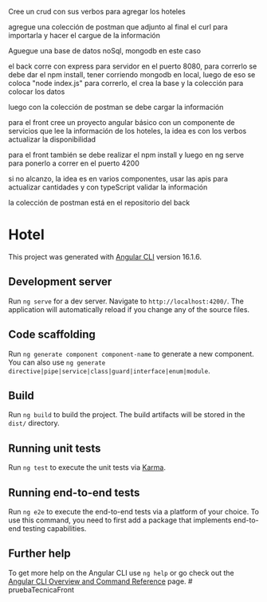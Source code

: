Cree un crud con sus verbos para agregar los hoteles

agregue una colección de postman que adjunto al final el curl para importarla y hacer el cargue de la información

Aguegue una base de datos noSql, mongodb en este caso

el back corre con express para servidor en el puerto 8080, para correrlo se debe dar el npm install, tener corriendo mongodb en local, luego de eso se coloca "node index.js" para correrlo, el crea la base y la colección para colocar los datos

luego con la colección de postman se debe cargar la información

para el front cree un proyecto angular básico con un componente de servicios que lee la información de los hoteles, la idea es con los verbos actualizar la disponibilidad

para el front también se debe realizar el npm install y luego en ng serve para ponerlo a correr en el puerto 4200

si no alcanzo, la idea es en varios componentes, usar las apis para actualizar cantidades y con typeScript validar la información




la colección de postman está en el repositorio del back

 




# Hotel

This project was generated with [Angular CLI](https://github.com/angular/angular-cli) version 16.1.6.

## Development server

Run `ng serve` for a dev server. Navigate to `http://localhost:4200/`. The application will automatically reload if you change any of the source files.

## Code scaffolding

Run `ng generate component component-name` to generate a new component. You can also use `ng generate directive|pipe|service|class|guard|interface|enum|module`.

## Build

Run `ng build` to build the project. The build artifacts will be stored in the `dist/` directory.

## Running unit tests

Run `ng test` to execute the unit tests via [Karma](https://karma-runner.github.io).

## Running end-to-end tests

Run `ng e2e` to execute the end-to-end tests via a platform of your choice. To use this command, you need to first add a package that implements end-to-end testing capabilities.

## Further help

To get more help on the Angular CLI use `ng help` or go check out the [Angular CLI Overview and Command Reference](https://angular.io/cli) page.
#   p r u e b a T e c n i c a F r o n t 
 
 
